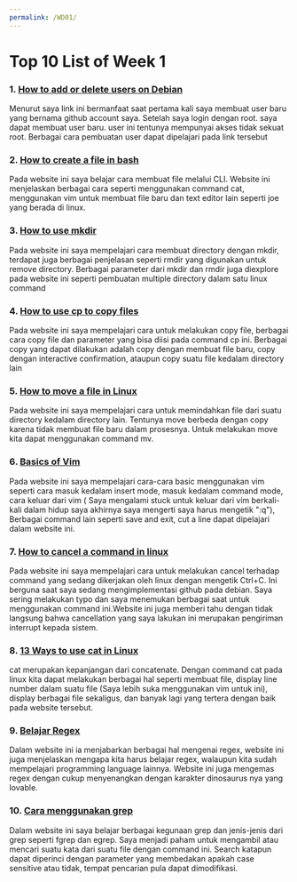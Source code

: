 ```yaml
---
permalink: /WD01/
---
```


# Top 10 List of Week 1 

### 1. [How to add or delete users on Debian](https://devconnected.com/how-to-add-and-delete-users-on-debian-10-buster/)

Menurut saya link ini bermanfaat saat pertama kali saya membuat user baru yang bernama github account saya. Setelah saya login dengan root. saya dapat membuat user baru. user ini tentunya mempunyai akses tidak sekuat root. Berbagai cara pembuatan user dapat dipelajari pada link tersebut

### 2. [How to create a file in bash](https://www.cyberciti.biz/faq/create-a-file-in-linux-using-the-bash-shell-terminal/)

Pada website ini saya belajar cara membuat file melalui CLI. Website ini menjelaskan berbagai cara seperti menggunakan command cat, menggunakan vim untuk membuat file baru dan text editor lain seperti joe yang berada di linux.

### 3. [How to use mkdir](https://phoenixnap.com/kb/create-directory-linux-mkdir-command)

Pada website ini saya mempelajari cara membuat directory dengan mkdir, terdapat juga berbagai penjelasan seperti rmdir yang digunakan untuk remove directory. Berbagai parameter dari mkdir dan rmdir juga diexplore pada website ini seperti pembuatan multiple directory dalam satu linux command

### 4. [How to use cp to copy files](https://www.geeksforgeeks.org/cp-command-linux-examples/)

Pada website ini saya mempelajari cara untuk melakukan copy file, berbagai cara copy file dan parameter yang bisa diisi pada command cp ini. Berbagai copy yang dapat dilakukan adalah copy dengan membuat file baru, copy dengan interactive confirmation, ataupun copy suatu file kedalam directory lain

### 5. [How to move a file in Linux](https://opensource.com/article/19/8/moving-files-linux-depth)

Pada website ini saya mempelajari cara untuk memindahkan file dari suatu directory kedalam directory lain. Tentunya move berbeda dengan copy karena tidak membuat file baru dalam prosesnya. Untuk melakukan move kita dapat menggunakan command mv.

### 6. [Basics of Vim](https://www.howtoforge.com/vim-basics)

Pada website ini saya mempelajari cara-cara basic menggunakan vim seperti cara masuk kedalam insert mode, masuk kedalam command mode, cara keluar dari vim ( Saya mengalami stuck untuk keluar dari vim berkali-kali dalam hidup saya akhirnya saya mengerti saya harus mengetik ":q"), Berbagai command lain seperti save and exit, cut a line dapat dipelajari dalam website ini.

### 7. [How to cancel a command in linux](https://www.cyberciti.biz/faq/how-to-stopinterrupt-cp-or-mv-linux-or-unix-command/)

Pada website ini saya mempelajari cara untuk melakukan cancel terhadap command yang sedang dikerjakan oleh linux dengan mengetik Ctrl+C. Ini berguna saat saya sedang mengimplementasi github pada debian. Saya sering melakukan typo dan saya menemukan berbagai saat untuk menggunakan command ini.Website ini juga memberi tahu dengan tidak langsung bahwa cancellation yang saya lakukan ini merupakan pengiriman interrupt kepada sistem.

### 8. [13 Ways to use cat in Linux](https://www.tecmint.com/13-basic-cat-command-examples-in-linux/)

cat merupakan kepanjangan dari concatenate. Dengan command cat pada linux kita dapat melakukan berbagai hal seperti membuat file, display line number dalam suatu file (Saya lebih suka menggunakan vim untuk ini), display berbagai file sekaligus, dan banyak lagi yang tertera dengan baik pada website tersebut.

### 9. [Belajar Regex](https://www.rexegg.com/)

Dalam website ini ia menjabarkan berbagai hal mengenai regex, website ini juga menjelaskan mengapa kita harus belajar regex, walaupun kita sudah mempelajari programming language lainnya. Website ini juga mengemas regex dengan cukup menyenangkan dengan karakter dinosaurus nya yang lovable.

### 10. [Cara menggunakan grep](https://www.cyberciti.biz/faq/howto-use-grep-command-in-linux-unix/)

Dalam website ini saya belajar berbagai kegunaan grep dan jenis-jenis dari grep seperti fgrep dan egrep. Saya menjadi paham untuk mengambil atau mencari suatu kata dari suatu file dengan command ini. Search katapun dapat diperinci dengan parameter yang membedakan apakah case sensitive atau tidak, tempat pencarian pula dapat dimodifikasi.
